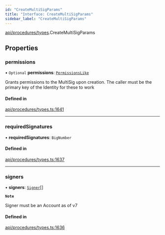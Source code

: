 ```yaml
---
id: "CreateMultiSigParams"
title: "Interface: CreateMultiSigParams"
sidebar_label: "CreateMultiSigParams"
---
```


[api/procedures/types](../../../../../modules/API/Procedures/Types/Types.md).CreateMultiSigParams

## Properties

### permissions

• `Optional` **permissions**: [`PermissionsLike`](../../../../../modules/API/Entities/Types/Types.md#permissionslike)

Grants permissions to the MultiSig upon creation. The caller must be the primary key of the Identity for these to work

#### Defined in

[api/procedures/types.ts:1641](https://github.com/PolymeshAssociation/polymesh-sdk/blob/0dbd0ebd0/src/api/procedures/types.ts#L1641)

___

### requiredSignatures

• **requiredSignatures**: `BigNumber`

#### Defined in

[api/procedures/types.ts:1637](https://github.com/PolymeshAssociation/polymesh-sdk/blob/0dbd0ebd0/src/api/procedures/types.ts#L1637)

___

### signers

• **signers**: [`Signer`](../../../../../modules/API/Entities/Types/Types.md#signer)[]

**`Note`**

Signer must be an Account as of v7

#### Defined in

[api/procedures/types.ts:1636](https://github.com/PolymeshAssociation/polymesh-sdk/blob/0dbd0ebd0/src/api/procedures/types.ts#L1636)
